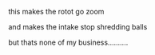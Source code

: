 ﻿this makes the rotot go zoom

and makes the intake stop shredding balls

but thats none of my business..........